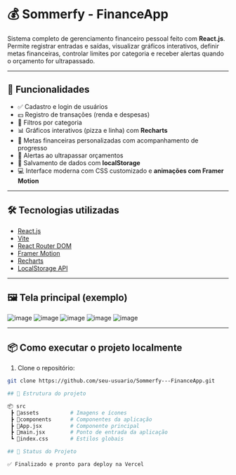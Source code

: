# 💰 Sommerfy - FinanceApp

Sistema completo de gerenciamento financeiro pessoal feito com **React.js**.  
Permite registrar entradas e saídas, visualizar gráficos interativos, definir metas financeiras, controlar limites por categoria e receber alertas quando o orçamento for ultrapassado.

---

## 🚀 Funcionalidades

- ✅ Cadastro e login de usuários
- 💵 Registro de transações (renda e despesas)
- 🧾 Filtros por categoria
- 📊 Gráficos interativos (pizza e linha) com **Recharts**
- 🎯 Metas financeiras personalizadas com acompanhamento de progresso
- 🚨 Alertas ao ultrapassar orçamentos
- 💾 Salvamento de dados com **localStorage**
- 💻 Interface moderna com CSS customizado e **animações com Framer Motion**

---

## 🛠 Tecnologias utilizadas

- [React.js](https://reactjs.org/)
- [Vite](https://vitejs.dev/)
- [React Router DOM](https://reactrouter.com/)
- [Framer Motion](https://www.framer.com/motion/)
- [Recharts](https://recharts.org/)
- [LocalStorage API](https://developer.mozilla.org/en-US/docs/Web/API/Window/localStorage)

---

## 🖼️ Tela principal (exemplo)

![image](https://github.com/user-attachments/assets/23612cb1-1642-4b66-a522-85a096dd46ae)
![image](https://github.com/user-attachments/assets/c5b5371f-9652-4806-99af-42881bc2d20e)
![image](https://github.com/user-attachments/assets/7d8ff198-1dc4-4997-9052-7188161b62e8)
![image](https://github.com/user-attachments/assets/e29ae2e0-6625-4895-8b1e-cf36dc1e0b37)
![image](https://github.com/user-attachments/assets/a02d39ec-dc31-450e-86f8-3660d0bcc151)

---

## 📦 Como executar o projeto localmente

1. Clone o repositório:

```bash
git clone https://github.com/seu-usuario/Sommerfy---FinanceApp.git

## 📁 Estrutura do projeto

📦 src
 ┣ 📂assets          # Imagens e ícones
 ┣ 📂components      # Componentes da aplicação
 ┣ 📜App.jsx         # Componente principal
 ┣ 📜main.jsx        # Ponto de entrada da aplicação
 ┗ 📜index.css       # Estilos globais

## 📌 Status do Projeto

✅ Finalizado e pronto para deploy na Vercel



